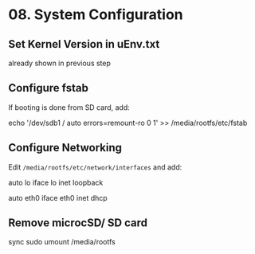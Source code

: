 # 08. System Configuration

## Set Kernel Version in uEnv.txt

already shown in previous step

## Configure fstab
If booting is done from SD card, add:

echo '/dev/sdb1 / auto errors=remount-ro 0 1' >> /media/rootfs/etc/fstab

## Configure Networking

Edit `/media/rootfs/etc/network/interfaces` and add:

auto lo
iface lo inet loopback

auto eth0
iface eth0 inet dhcp

## Remove microcSD/ SD card 
sync
sudo umount /media/rootfs
